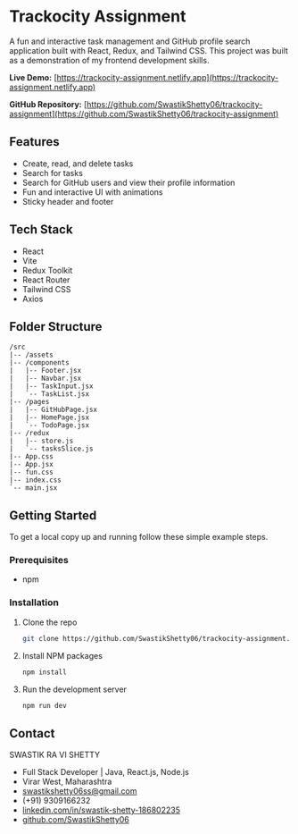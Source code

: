 # Trackocity Assignment

A fun and interactive task management and GitHub profile search application built with React, Redux, and Tailwind CSS. This project was built as a demonstration of my frontend development skills.

**Live Demo:** [https://trackocity-assignment.netlify.app](https://trackocity-assignment.netlify.app)

**GitHub Repository:** [https://github.com/SwastikShetty06/trackocity-assignment](https://github.com/SwastikShetty06/trackocity-assignment)

## Features

*   Create, read, and delete tasks
*   Search for tasks
*   Search for GitHub users and view their profile information
*   Fun and interactive UI with animations
*   Sticky header and footer

## Tech Stack

*   React
*   Vite
*   Redux Toolkit
*   React Router
*   Tailwind CSS
*   Axios

## Folder Structure

```
/src
|-- /assets
|-- /components
|   |-- Footer.jsx
|   |-- Navbar.jsx
|   |-- TaskInput.jsx
|   `-- TaskList.jsx
|-- /pages
|   |-- GitHubPage.jsx
|   |-- HomePage.jsx
|   `-- TodoPage.jsx
|-- /redux
|   |-- store.js
|   `-- tasksSlice.js
|-- App.css
|-- App.jsx
|-- fun.css
|-- index.css
`-- main.jsx
```

## Getting Started

To get a local copy up and running follow these simple example steps.

### Prerequisites

*   npm

### Installation

1.  Clone the repo
    ```sh
    git clone https://github.com/SwastikShetty06/trackocity-assignment.git
    ```
2.  Install NPM packages
    ```sh
    npm install
    ```
3.  Run the development server
    ```sh
    npm run dev
    ```

## Contact

SWASTIK RA VI SHETTY

*   Full Stack Developer | Java, React.js, Node.js
*   Virar West, Maharashtra
*   swastikshetty06ss@gmail.com
*   (+91) 9309166232
*   [linkedin.com/in/swastik-shetty-186802235](https://linkedin.com/in/swastik-shetty-186802235)
*   [github.com/SwastikShetty06](https://github.com/SwastikShetty06)
